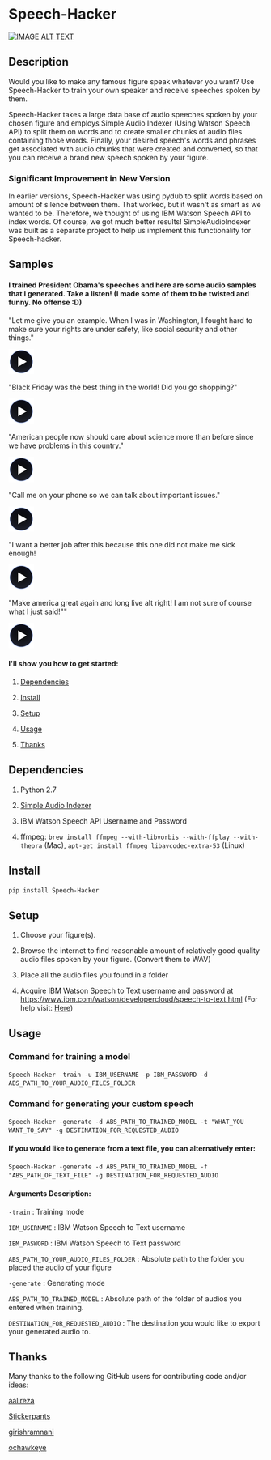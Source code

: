 # Speech-Hacker


[![IMAGE ALT TEXT](images/screen.png)](https://www.youtube.com/watch?v=pV8FQpc1NlQ "Youtube_Video" )


## Description

Would you like to make any famous figure speak whatever you want? Use Speech-Hacker to train your own speaker and receive speeches spoken by them.

Speech-Hacker takes a large data base of audio speeches spoken by your chosen figure and employs Simple Audio Indexer (Using Watson Speech API) to split them on words and to create smaller chunks of audio files containing those words. Finally, your desired speech's words and phrases get associated with audio chunks that were created and converted, so that you can receive a brand new speech spoken by your figure.


### Significant Improvement in New Version

In earlier versions, Speech-Hacker was using pydub to split words based on amount of silence between them. That worked, but it wasn't as smart as we wanted to be. Therefore, we thought of using IBM Watson Speech API to index words. Of course, we got much better results! SimpleAudioIndexer was built as a separate project to help us implement this functionality for Speech-hacker. 



## Samples



#### I trained President Obama's speeches and here are some audio samples that I generated. Take a listen! (I made some of them to be twisted and funny. No offense :D)





"Let me give you an example. When I was in Washington, I fought hard to make sure your rights are under safety, like social security and other things."

[![IMAGE ALT TEXT](images/player2.png)](https://dl.dropboxusercontent.com/s/1mhp9xz95weh4wu/output22.wav?dl=0
 "Audio_Sample" )



"Black Friday was the best thing in the world! Did you go shopping?"

[![IMAGE ALT TEXT](images/player2.png)](https://dl.dropboxusercontent.com/s/itu5156itn1usnr/output23.wav?dl=0 "Audio_Sample" )



"American people now should care about science more than before since we have problems in this country."

[![IMAGE ALT TEXT](images/player2.png)](https://dl.dropboxusercontent.com/s/tmi3p73hgq2k7xm/output1.wav?dl=0 "Audio_Sample" )



"Call me on your phone so we can talk about important issues."

[![IMAGE ALT TEXT](images/player2.png)](https://dl.dropboxusercontent.com/s/piyagv6e6p8fccf/output24.wav?dl=0 "Audio_Sample" )



"I want a better job after this because this one did not make me sick enough!

[![IMAGE ALT TEXT](images/player2.png)](https://dl.dropboxusercontent.com/s/98kjcwytbaazjna/output46.wav?dl=0 "Audio_Sample" )


"Make america great again and long live alt right! I am not sure of course what I just said!""

[![IMAGE ALT TEXT](images/player2.png)](https://dl.dropboxusercontent.com/s/gfuncimepvu9fs5/output71.wav?dl=0 "Audio_Sample" )



#### I'll show you how to get started:

   1. [Dependencies](https://github.com/ParhamP/Speech-Hacker#dependencies "Dependencies")

   2. [Install](https://github.com/ParhamP/Speech-Hacker#install "Install")

   3. [Setup](https://github.com/ParhamP/Speech-Hacker#setup "Setup")

   4. [Usage](https://github.com/ParhamP/Speech-Hacker#usage "Usage")

   5. [Thanks](https://github.com/ParhamP/Speech-Hacker#thanks "Thanks")


## Dependencies

1. Python 2.7

2. [Simple Audio Indexer](https://github.com/aalireza/SimpleAudioIndexer> "Simple Audio Indexer")

3. IBM Watson Speech API Username and Password

3. ffmpeg: `brew install ffmpeg --with-libvorbis --with-ffplay --with-theora` (Mac), `apt-get install ffmpeg libavcodec-extra-53` (Linux)


## Install

`pip install Speech-Hacker`


## Setup


1. Choose your figure(s).

2. Browse the internet to find reasonable amount of relatively good quality audio files spoken by your figure. (Convert them to WAV)

3. Place all the audio files you found in a folder

4. Acquire IBM Watson Speech to Text username and password at https://www.ibm.com/watson/developercloud/speech-to-text.html (For help visit: [Here](https://www.ibm.com/watson/developercloud/doc/getting_started/gs-credentials.shtml> "IBM_GetStarted"))


## Usage

### Command for training a model

`Speech-Hacker -train -u IBM_USERNAME -p IBM_PASSWORD -d ABS_PATH_TO_YOUR_AUDIO_FILES_FOLDER`


### Command for generating your custom speech

`Speech-Hacker -generate -d ABS_PATH_TO_TRAINED_MODEL -t "WHAT_YOU WANT_TO_SAY" -g DESTINATION_FOR_REQUESTED_AUDIO`



#### If you would like to generate from a text file, you can alternatively enter:

`Speech-Hacker -generate -d ABS_PATH_TO_TRAINED_MODEL -f "ABS_PATH_OF_TEXT_FILE" -g DESTINATION_FOR_REQUESTED_AUDIO`




#### Arguments Description:

`-train` : Training mode

`IBM_USERNAME` : IBM Watson Speech to Text username

`IBM_PASWORD` : IBM Watson Speech to Text password

`ABS_PATH_TO_YOUR_AUDIO_FILES_FOLDER` : Absolute path to the folder you placed the audio of your figure

`-generate` : Generating mode

`ABS_PATH_TO_TRAINED_MODEL` : Absolute path of the folder of audios you entered when training.

`DESTINATION_FOR_REQUESTED_AUDIO` : The destination you would like to export your generated audio to. 






## Thanks

Many thanks to the following GitHub users for contributing code and/or ideas:

[aalireza](https://github.com/aalireza> "aalireza")

[Stickerpants](https://github.com/Stickerpants> "Stickerpants")

[girishramnani](https://github.com/girishramnani> "girishramnani")

[ochawkeye](https://github.com/ochawkeye> "ochawkeye")


